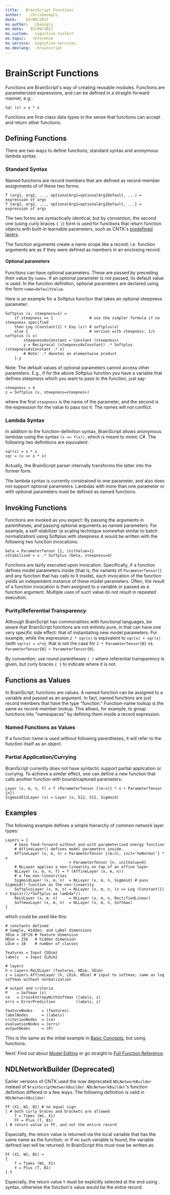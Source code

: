 ```yaml
---
title:   BrainScript Functions
author:    chrisbasoglu
date:    03/09/2017
ms.author:   cbasoglu
ms.date:   03/09/2017
ms.custom:   cognitive-toolkit
ms.topic:   reference
ms.service:  Cognitive-services
ms.devlang:   brainscript
---
```


# BrainScript Functions

Functions are BrainScript's way of creating reusable modules. Functions are parameterized expressions, and can be defined in a straight-forward manner, e.g.:

    Sqr (x) = x * x

Functions are first-class data types in the sense that functions can accept and return other functions. 

## Defining Functions
There are two ways to define functions, standard syntax and anonymous lambda syntax.

### Standard Syntax
Named functions are record members that are defined as record-member assignments of of these
two forms:

    f (arg1, arg2, ..., optionalArg1=optionalArg1Default, ...) = expression of args
    f {arg1, arg2, ..., optionalArg1=optionalArg1Default, ...} = expression of args

The two forms are syntactically identical,
but by convention, the second one (using curly braces `{ }`) form is used for functions
that return function objects with built-in learnable parameters,
such as CNTK's [predefined layers](./BrainScript-Layers-Reference.md).

The function arguments create a name scope like a record; i.e. function arguments are as if they were defined as members in an enclosing record.

#### Optional parameters
Functions can have optional parameters. These are passed by preceding their value by `name=`. If an optional parameter is not passed, its default value is used. In the function definition, optional parameters are declared using the form `name=defaultValue`.

Here is an example for a Softplus function that takes an optional steepness parameter:

    Softplus (x, steepness=1) =
        if steepness == 1                # use the simpler formula if no steepness specified
        then Log (Constant(1) + Exp (x)) # softplus(x)
        else {                           # version with steepness: 1/s softplus (s x)
            steepnessAsConstant = Constant (steepness)
            y = Reciprocal (steepnessAsConstant) .* Softplus (steepnessAsConstant .* x)
            # Note: .* denotes an elementwise product
        }.y

Note: The default values of optional parameters cannot access other parameters.
E.g., if for the above Softplus function you have a variable that defines steepness
which you want to pass to the function, just say:

    steepness = 4
    z = Softplus (x, steepness=steepness)

where the first `steepness` is the name of the parameter, and the second
is the expression for the value to pass too it.
The names will not conflict.

### Lambda Syntax
In addition to the function-definition syntax, BrainScript allows anonymous lambdas using the syntax `(x => f(x))`, which is meant to mimic C#. The following two definitions are equivalent:

    sqr(x) = x * x
    sqr = (x => x * x) 

Actually, the BrainScript parser internally transforms the latter into the former form.

The lambda syntax is currently constrained to one parameter, and also does not support optional parameters. Lambdas with more than one parameter or with optional parameters must be defined as named functions.

## Invoking Functions
Functions are invoked as you expect: By passing the arguments in parentheses; and passing optional arguments as named parameters. For example, a self-stabilizer (a scaling technique somewhat similar to batch normalization) using Softplus with steepness 4 would be written with the following two function invocations:

    beta = ParameterTensor {1, initValue=1}
    xStabilized = x .* Softplus (beta, steepness=4)

Functions are lazily executed upon invocation. Specifically, if a function defines model parameters inside (that is, the variants of `ParameterTensor{}` and any function that has calls to it inside), each invocation of the function yields an independent instance of these model parameters. Often, the result of a function invocation is then assigned to a variable or passed as a function argument. Multiple uses of such value do not result in repeated execution.

### Purity/Referential Transparency
Although BrainScript has commonalities with functional languages, be aware that BrainScript functions are not entirely pure, in that can have one very specific side effect: that of instantiating new model parameters. For example, while the expression `2 * sqr(x)` is equivalent to `sqr(x) + sqr(x)` (with `sqr(x) = x*x`), that is not the case for `2 * ParameterTensor{N}` vs. `ParameterTensor{N} + ParameterTensor{N}`.

By convention, use round parentheses `( )` where referential transparency is given,
but curly braces `{ }` to indicate where it is not.

## Functions as Values
In BrainScript, functions are values. A named function can be assigned to a variable and passed as an argument. In fact, named functions are just record members that have the type "function." Function-name lookup is the same as record-member lookup. This allows, for example, to group functions into "namespaces" by defining them inside a record expression.

### Named Functions as Values
If a function name is used without following parentheses, it will refer to the function itself as an object.

### Partial Application/Currying
BrainScript currently does not have syntactic support partial application or currying. To achieve a similar effect, one can define a new function that calls another function with bound/captured parameters:

    Layer (x, m, n, f) = f (ParameterTensor {(m:n)} * x + ParameterTensor {n})
    Sigmoid512Layer (x) = Layer (x, 512, 512, Sigmoid)

## Examples
The following example defines a simple hierarchy of common network layer types: 

    Layers = {
        # base feed-forward without and with parameterized energy function
        # AffineLayer() defines model parameters inside.
        AffineLayer (x, m, n) = ParameterTensor {(m:n), init='heNormal'} * x
                                + ParameterTensor {n, initValue=0}
        # NLLayer applies a non-linearity on top of an affine layer
        NLLayer (x, m, n, f) = f (AffineLayer (x, m, n))
        # a few non-linearities
        SigmoidLayer (x, m, n)  = NLLayer (x, m, n, Sigmoid) # pass Sigmoid() function as the non-linaerity
        SoftplusLayer (x, m, n) = NLLayer (x, m, n, (x => Log (Constant(1) + Exp(x)))/*Softplus as lambda*/)
        ReLULayer (x, m, n)     = NLLayer (x, m, n, RectifiedLinear)
        SoftmaxLayer (x, m, n)  = NLLayer (x, m, n, Softmax)
    }

which could be used like this:

    # constants defined
    # Sample, Hidden, and Label dimensions
    SDim = 28*28 # feature dimension
    HDim = 256   # hidden dimension
    LDim = 10    # number of classes

    features = Input {SDim}
    labels   = Input {LDim}

    # layers
    h = Layers.ReLULayer (features, HDim, SDim)
    z = Layers.AffineLayer (h, LDim, HDim) # input to softmax; same as log softmax without normalization  

    # output and criteria
    P    = Softmax (z)
    ce   = CrossEntropyWithSoftmax (labels, z)
    errs = ErrorPrediction         (labels, z)

    featureNodes    = (features)
    labelNodes      = (labels)
    criterionNodes  = (ce)
    evaluationNodes = (errs)
    outputNodes     = (P)

This is the same as the initial example in [Basic Concepts](./BrainScript-Basic-Concepts.md), but using functions.

Next: Find out about [Model Editing](./BrainScript-Model-Editing.md) or go straight to [Full Function Reference](./Full-Function-Reference.md).

## NDLNetworkBuilder (Deprecated)
Earlier versions of CNTK used the now deprecated `NDLNetworkBuilder` instead of `BrainScriptNetworkBuilder`. `NDLNetworkBuilder`'s function definition differed in a few ways. The following definition is valid in `NDLNetworkBuilder`:

    FF (X1, W1, B1) # no equal sign
    [ # both curly braces and brackets are allowed
        T = Times (W1, X1)
        FF = Plus (T, B1)
    ] # return value is FF, and not the entire record

Especially, the return value is returned via the local variable that has the same name as the function; or if no such variable is found, the variable defined last will be returned. In BrainScript this must now be written as: 

    FF (X1, W1, B1) =
    {
        T = Times (W1, X1)
        Y = Plus (T, B1)
    }.Y

Especially, the return value `Y` must be explicitly selected at the end using `.` syntax, otherwise the function's value would be the entire record. 
